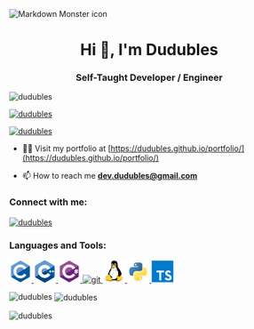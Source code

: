 <img src="https://i.redd.it/hnngyi60gojb1.png" alt="Markdown Monster icon" style="float: left; margin-right: 10px;" />
<br>
<h1 align="center">Hi 👋, I'm Dudubles</h1>
<h3 align="center">Self-Taught Developer / Engineer</h3>

<p align="left"> <img src="https://komarev.com/ghpvc/?username=dudubles&label=Profile%20views&color=0e75b6&style=flat" alt="dudubles" /> </p>

<p align="left"> <a href="https://github.com/ryo-ma/github-profile-trophy"><img src="https://github-profile-trophy.vercel.app/?username=dudubles" alt="dudubles" /></a> </p>

<p align="left"> <a href="https://twitter.com/dudubles" target="blank"><img src="https://img.shields.io/twitter/follow/dudubles?logo=twitter&style=for-the-badge" alt="dudubles" /></a> </p>

- 👨‍💻 Visit my portfolio at [https://dudubles.github.io/portfolio/](https://dudubles.github.io/portfolio/)

- 📫 How to reach me **dev.dudubles@gmail.com**

<h3 align="left">Connect with me:</h3>
<p align="left">
<a href="https://twitter.com/dudubles" target="blank"><img align="center" src="https://raw.githubusercontent.com/rahuldkjain/github-profile-readme-generator/master/src/images/icons/Social/twitter.svg" alt="dudubles" height="30" width="40" /></a>
</p>

<h3 align="left">Languages and Tools:</h3>
<p align="left"> <a href="https://www.cprogramming.com/" target="_blank" rel="noreferrer"> <img src="https://raw.githubusercontent.com/devicons/devicon/master/icons/c/c-original.svg" alt="c" width="40" height="40"/> </a> <a href="https://www.w3schools.com/cpp/" target="_blank" rel="noreferrer"> <img src="https://raw.githubusercontent.com/devicons/devicon/master/icons/cplusplus/cplusplus-original.svg" alt="cplusplus" width="40" height="40"/> </a> <a href="https://www.w3schools.com/cs/" target="_blank" rel="noreferrer"> <img src="https://raw.githubusercontent.com/devicons/devicon/master/icons/csharp/csharp-original.svg" alt="csharp" width="40" height="40"/> </a> <a href="https://git-scm.com/" target="_blank" rel="noreferrer"> <img src="https://www.vectorlogo.zone/logos/git-scm/git-scm-icon.svg" alt="git" width="40" height="40"/> </a> <a href="https://www.linux.org/" target="_blank" rel="noreferrer"> <img src="https://raw.githubusercontent.com/devicons/devicon/master/icons/linux/linux-original.svg" alt="linux" width="40" height="40"/> </a> <a href="https://www.python.org" target="_blank" rel="noreferrer"> <img src="https://raw.githubusercontent.com/devicons/devicon/master/icons/python/python-original.svg" alt="python" width="40" height="40"/> </a> <a href="https://www.typescriptlang.org/" target="_blank" rel="noreferrer"> <img src="https://raw.githubusercontent.com/devicons/devicon/master/icons/typescript/typescript-original.svg" alt="typescript" width="40" height="40"/> </a> </p>

<p><img align="left" src="https://github-readme-stats.vercel.app/api/top-langs?username=dudubles&show_icons=true&locale=en&layout=compact" alt="dudubles" /></p>

<p>&nbsp;<img align="center" src="https://github-readme-stats.vercel.app/api?username=dudubles&show_icons=true&locale=en" alt="dudubles" /></p>

<p><img align="center" src="https://github-readme-streak-stats.herokuapp.com/?user=dudubles&" alt="dudubles" /></p>
